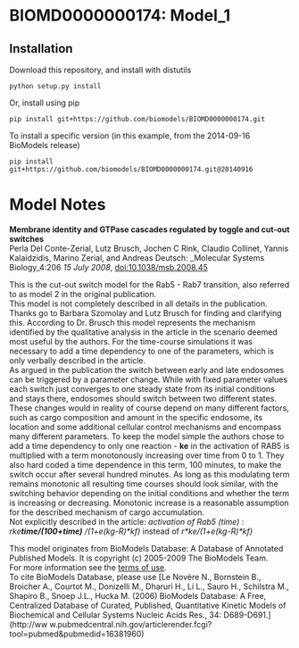 # BIOMD0000000174: Model_1

## Installation

Download this repository, and install with distutils

`python setup.py install`

Or, install using pip

`pip install git+https://github.com/biomodels/BIOMD0000000174.git`

To install a specific version (in this example, from the 2014-09-16 BioModels release)

`pip install git+https://github.com/biomodels/BIOMD0000000174.git@20140916`


# Model Notes


**Membrane identity and GTPase cascades regulated by toggle and cut-out switches**   
Perla Del Conte-Zerial, Lutz Brusch, Jochen C Rink, Claudio Collinet, Yannis
Kalaidzidis, Marino Zerial, and Andreas Deutsch: _Molecular Systems
Biology_4:206 _15 July 2008_, [ doi:10.1038/msb.2008.45
](http://dx.doi.org/10.1038/msb.2008.45)

This is the cut-out switch model for the Rab5 - Rab7 transition, also referred
to as model 2 in the original publication.  
This model is not completely described in all details in the publication.
Thanks go to Barbara Szomolay and Lutz Brusch for finding and clarifying this.
According to Dr. Brusch this model represents the mechanism identified by the
qualitative analysis in the article in the scenario deemed most useful by the
authors. For the time-course simulations it was necessary to add a time
dependency to one of the parameters, which is only verbally described in the
article.  
As argued in the publication the switch between early and late endosomes can
be triggered by a parameter change. While with fixed parameter values each
switch just converges to one steady state from its initial conditions and
stays there, endosomes should switch between two different states. These
changes would in reality of course depend on many different factors, such as
cargo composition and amount in the specific endosome, its location and some
additional cellular control mechanisms and encompass many different
parameters. To keep the model simple the authors chose to add a time
dependency to only one reaction - **ke** in the activation of RAB5 is
multiplied with a term monotonously increasing over time from 0 to 1. They
also hard coded a time dependence in this term, 100 minutes, to make the
switch occur after several hundred minutes. As long as this modulating term
remains monotonic all resulting time courses should look similar, with the
switching behavior depending on the initial conditions and whether the term is
increasing or decreasing. Monotonic increase is a reasonable assumption for
the described mechanism of cargo accumulation.  
Not explicitly described in the article: _activation of Rab5 (time)_ :
_r*ke***time/(100+time)** /(1+e(kg-R)*kf)_ instead of _r*ke/(1+e(kg-R)*kf)_

This model originates from BioModels Database: A Database of Annotated
Published Models. It is copyright (c) 2005-2009 The BioModels Team.  
For more information see the [terms of
use](http://www.ebi.ac.uk/biomodels/legal.html).  
To cite BioModels Database, please use [Le Novère N., Bornstein B., Broicher
A., Courtot M., Donizelli M., Dharuri H., Li L., Sauro H., Schilstra M.,
Shapiro B., Snoep J.L., Hucka M. (2006) BioModels Database: A Free,
Centralized Database of Curated, Published, Quantitative Kinetic Models of
Biochemical and Cellular Systems Nucleic Acids Res., 34: D689-D691.](http://ww
w.pubmedcentral.nih.gov/articlerender.fcgi?tool=pubmed&pubmedid=16381960)


